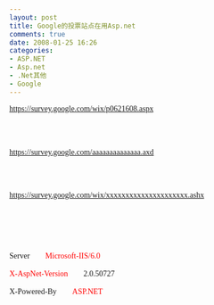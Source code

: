 ```yaml
---
layout: post
title: Google的投票站点在用Asp.net
comments: true
date: 2008-01-25 16:26
categories:
- ASP.NET
- Asp.net
- .Net其他
- Google
---
```


<p></p>
<p><font face="Verdana"><a href="https://survey.google.com/wix/p0621608.aspx">https://survey.google.com/wix/p0621608.aspx</a></font><br /><br /></p>
<br /><p><font face="Verdana"><a href="https://survey.google.com/aaaaaaaaaaaaaa.axd">https://survey.google.com/aaaaaaaaaaaaaa.axd</a><br /><br /></font></p>
<br /><p><font face="Verdana"><font face="Verdana"><a href="https://survey.google.com/wix/xxxxxxxxxxxxxxxxxxxxx.ashx">https://survey.google.com/wix/xxxxxxxxxxxxxxxxxxxxx.ashx</a><br /><br /></font></font></p>
<br /><p><font face="Verdana"><br /><br />Server        <font color="red">Microsoft-IIS/6.0</font><br /><br /><font color="red">X-AspNet-Version</font>        2.0.50727<br /><br />X-Powered-By        <font color="red">ASP.NET</font></font></p>
<br /><p><font face="Verdana"> </font></p>
<br />

